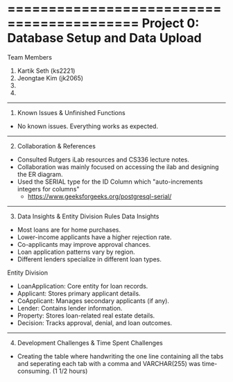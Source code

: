 ==========================================
Project 0: Database Setup and Data Upload
==========================================

Team Members
1. Kartik Seth (ks2221)
2. Jeongtae Kim (jk2065)
3.
4.

----------------------------------------
1. Known Issues & Unfinished Functions
- No known issues. Everything works as expected.

--------------------------------
2. Collaboration & References
- Consulted Rutgers iLab resources and CS336 lecture notes.
- Collaboration was mainly focused on accessing the ilab and designing the ER diagram.
- Used the SERIAL type for the ID Column which "auto-increments integers for columns"
   - https://www.geeksforgeeks.org/postgresql-serial/

-------------------------------------------
3. Data Insights & Entity Division Rules
Data Insights
- Most loans are for home purchases.
- Lower-income applicants have a higher rejection rate.
- Co-applicants may improve approval chances.
- Loan application patterns vary by region.
- Different lenders specialize in different loan types.
  
Entity Division
- LoanApplication: Core entity for loan records.
- Applicant: Stores primary applicant details.
- CoApplicant: Manages secondary applicants (if any).
- Lender: Contains lender information.
- Property: Stores loan-related real estate details.
- Decision: Tracks approval, denial, and loan outcomes.

----------------------------------------
4. Development Challenges & Time Spent
Challenges
- Creating the table where handwriting the one line containing all the tabs and seperating each tab with a comma and VARCHAR(255) was time-consuming. (1 1/2 hours)

